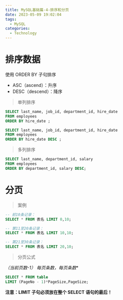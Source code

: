 ```yaml
---
title: MySQL基础篇-4-排序和分页
date: 2023-05-09 19:02:04
tags: 
  - MySQL
categories: 
  - Technology
---
```


# 排序数据

使用 ORDER BY 子句排序  

* ASC（ascend）：升序 
* DESC（descend）：降序 

> 单列排序

```sql
SELECT last_name, job_id, department_id, hire_date
FROM employees
ORDER BY hire_date ;

SELECT last_name, job_id, department_id, hire_date
FROM employees
ORDER BY hire_date DESC ;
```

> 多列排序

```sql
SELECT last_name, department_id, salary
FROM employees
ORDER BY department_id, salary DESC;
```

# 分页

> 案例

```sql
-- 前10条记录：
SELECT * FROM 表名 LIMIT 0,10;

-- 第11至20条记录：
SELECT * FROM 表名 LIMIT 10,10;

-- 第21至30条记录：
SELECT * FROM 表名 LIMIT 20,10;
```

> 分页公式

 **（当前页数-1）* 每页条数，每页条数**

```sql
SELECT * FROM table
LIMIT (PageNo - 1)*PageSize,PageSize;
```

 **注意：LIMIT 子句必须放在整个 SELECT 语句的最后！** 

